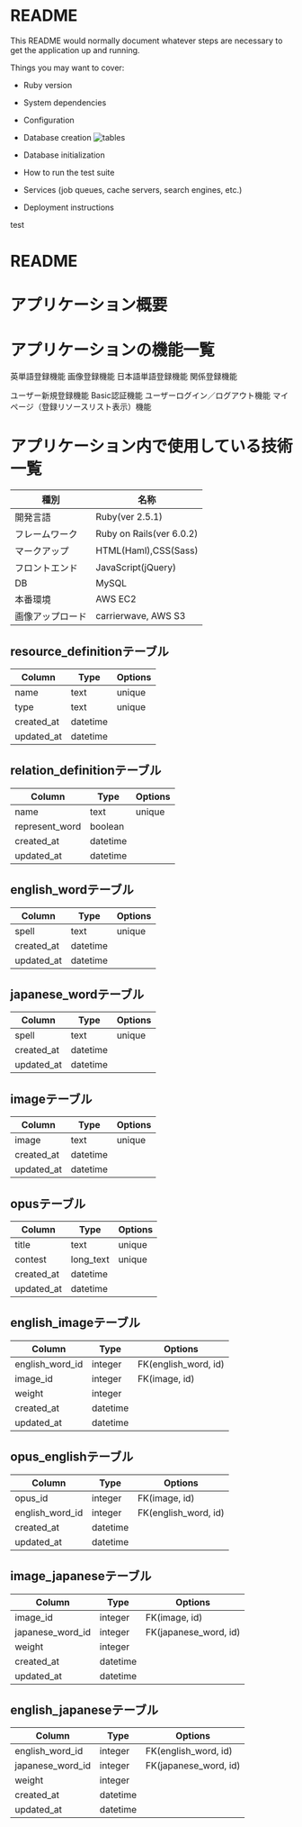 # README

This README would normally document whatever steps are necessary to get the
application up and running.

Things you may want to cover:

* Ruby version

* System dependencies

* Configuration

* Database creation
![tables](https://user-images.githubusercontent.com/55179175/70849625-76932700-1ec4-11ea-9d8d-0d16edf3a1ac.png)
* Database initialization

* How to run the test suite

* Services (job queues, cache servers, search engines, etc.)

* Deployment instructions

test
# README

# アプリケーション概要



# アプリケーションの機能一覧

英単語登録機能
画像登録機能
日本語単語登録機能
関係登録機能

ユーザー新規登録機能
Basic認証機能
ユーザーログイン／ログアウト機能
マイページ（登録リソースリスト表示）機能

# アプリケーション内で使用している技術一覧

|種別|名称|
|----|---|
|開発言語|Ruby(ver 2.5.1)|
|フレームワーク|Ruby on Rails(ver 6.0.2)|
|マークアップ|HTML(Haml),CSS(Sass)|
|フロントエンド|JavaScript(jQuery)|
|DB|MySQL|
|本番環境|AWS EC2|
|画像アップロード|carrierwave, AWS S3|



## resource_definitionテーブル
|Column|Type|Options|
|------|----|-------|
|name|text|unique|
|type|text|unique|
|created_at|datetime||
|updated_at|datetime||

## relation_definitionテーブル
|Column|Type|Options|
|------|----|-------|
|name|text|unique|
|represent_word|boolean||
|created_at|datetime||
|updated_at|datetime||

## english_wordテーブル
|Column|Type|Options|
|------|----|-------|
|spell|text|unique|
|created_at|datetime||
|updated_at|datetime||

## japanese_wordテーブル
|Column|Type|Options|
|------|----|-------|
|spell|text|unique|
|created_at|datetime||
|updated_at|datetime||

## imageテーブル
|Column|Type|Options|
|------|----|-------|
|image|text|unique|
|created_at|datetime||
|updated_at|datetime||

## opusテーブル
|Column|Type|Options|
|------|----|-------|
|title|text|unique|
|contest|long_text|unique|
|created_at|datetime||
|updated_at|datetime||

## english_imageテーブル
|Column|Type|Options|
|------|----|-------|
|english_word_id|integer|FK(english_word, id)|
|image_id|integer|FK(image, id)|
|weight|integer||
|created_at|datetime||
|updated_at|datetime||

## opus_englishテーブル
|Column|Type|Options|
|------|----|-------|
|opus_id|integer|FK(image, id)|
|english_word_id|integer|FK(english_word, id)|
|created_at|datetime||
|updated_at|datetime||

## image_japaneseテーブル
|Column|Type|Options|
|------|----|-------|
|image_id|integer|FK(image, id)|
|japanese_word_id|integer|FK(japanese_word, id)|
|weight|integer||
|created_at|datetime||
|updated_at|datetime||

## english_japaneseテーブル
|Column|Type|Options|
|------|----|-------|
|english_word_id|integer|FK(english_word, id)|
|japanese_word_id|integer|FK(japanese_word, id)|
|weight|integer||
|created_at|datetime||
|updated_at|datetime||
